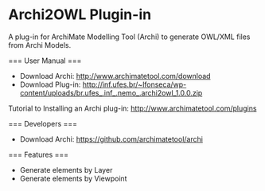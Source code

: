 Archi2OWL Plugin-in
====================

A plug-in for ArchiMate Modelling Tool (Archi) to generate OWL/XML files from Archi Models. 

=== User Manual ===

- Download Archi: http://www.archimatetool.com/download
- Download Plug-in: http://inf.ufes.br/~lfonseca/wp-content/uploads/br.ufes_.inf_.nemo_.archi2owl_1.0.0.zip

Tutorial to Installing an Archi plug-in: http://www.archimatetool.com/plugins

=== Developers ===

- Download Archi: https://github.com/archimatetool/archi

=== Features ===

- Generate elements by Layer
- Generate elements by Viewpoint
